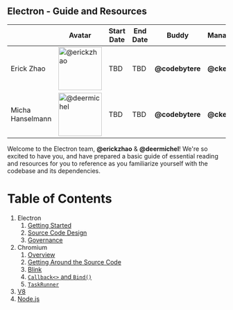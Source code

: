 ## Electron - Guide and Resources

|                  | Avatar                       | Start Date | End Date    | Buddy        | Manager      |
|------------------|-----------------------------------|------------|-------------|--------------|--------------|
| Erick Zhao       | <img src="https://github.com/erickzhao.png" width=100 alt="@erickzhao"> | TBD | TBD | **@codebytere** | **@ckerr** |
| Micha Hanselmann | <img src="https://github.com/deermichel.png" width=100 alt="@deermichel"> | TBD | TBD | **@codebytere** | **@ckerr** |

Welcome to the Electron team, **@erickzhao** & **@deermichel**! We're so excited to have you, and have prepared a basic guide of essential reading and resources for you to reference as you familiarize yourself with the codebase and its dependencies.

# Table of Contents
1. Electron
   1. [Getting Started](electron/overview.md)
   2. [Source Code Design](electron/overview.md#getting-around-the-source-code)
   3. [Governance](https://github.com/electron/governance)
2. Chromium
   1. [Overview](chromium/overview.md)
   2. [Getting Around the Source Code](chromium/overview.md#getting-around-the-source-code)
   3. [Blink](chromium/blink.md)
   4. [`Callback<>` and `Bind()`](chromium/callback-and-bind.md)
   5. [`TaskRunner`](chromium/taskrunner.md)
3. [V8](v8.md)
4. [Node.js](nodejs.md)
